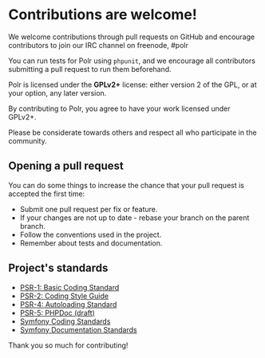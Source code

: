 # Contributions are welcome!

We welcome contributions through pull requests on GitHub and encourage contributors to join our IRC channel on freenode, #polr

You can run tests for Polr using `phpunit`, and we encourage all contributors submitting a pull request to run them beforehand.

Polr is licensed under the __GPLv2+__ license: either version 2 of the GPL, or at your option, any later version. 

By contributing to Polr, you agree to have your work licensed under GPLv2+.

Please be considerate towards others and respect all who participate in the community.

## Opening a pull request

You can do some things to increase the chance that your pull request is accepted the first time:

 * Submit one pull request per fix or feature.
 * If your changes are not up to date - rebase your branch on the parent branch.
 * Follow the conventions used in the project.
 * Remember about tests and documentation.

## Project's standards

 * [PSR-1: Basic Coding Standard](https://github.com/php-fig/fig-standards/blob/master/accepted/PSR-1-basic-coding-standard.md)
 * [PSR-2: Coding Style Guide](https://github.com/php-fig/fig-standards/blob/master/accepted/PSR-2-coding-style-guide.md)
 * [PSR-4: Autoloading Standard](https://github.com/php-fig/fig-standards/blob/master/accepted/PSR-4-autoloader.md)
 * [PSR-5: PHPDoc (draft)](https://github.com/phpDocumentor/fig-standards/blob/master/proposed/phpdoc.md)
 * [Symfony Coding Standards](http://symfony.com/doc/current/contributing/code/standards.html)
 * [Symfony Documentation Standards](http://symfony.com/doc/current/contributing/documentation/standards.html)

Thank you so much for contributing!
